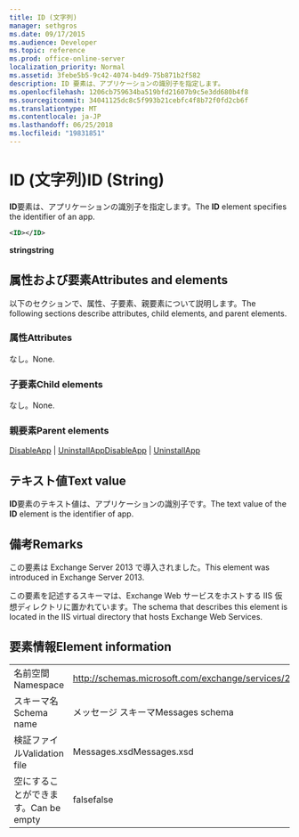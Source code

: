 ```yaml
---
title: ID (文字列)
manager: sethgros
ms.date: 09/17/2015
ms.audience: Developer
ms.topic: reference
ms.prod: office-online-server
localization_priority: Normal
ms.assetid: 3febe5b5-9c42-4074-b4d9-75b871b2f582
description: ID 要素は、アプリケーションの識別子を指定します。
ms.openlocfilehash: 1206cb759634ba519bfd21607b9c5e3dd680b4f8
ms.sourcegitcommit: 34041125dc8c5f993b21cebfc4f8b72f0fd2cb6f
ms.translationtype: MT
ms.contentlocale: ja-JP
ms.lasthandoff: 06/25/2018
ms.locfileid: "19831851"
---
```

# <a name="id-string"></a><span data-ttu-id="8cca0-103">ID (文字列)</span><span class="sxs-lookup"><span data-stu-id="8cca0-103">ID (String)</span></span>

<span data-ttu-id="8cca0-104">**ID**要素は、アプリケーションの識別子を指定します。</span><span class="sxs-lookup"><span data-stu-id="8cca0-104">The **ID** element specifies the identifier of an app.</span></span> 
  
```XML
<ID></ID>
```

 <span data-ttu-id="8cca0-105">**string**</span><span class="sxs-lookup"><span data-stu-id="8cca0-105">**string**</span></span>
## <a name="attributes-and-elements"></a><span data-ttu-id="8cca0-106">属性および要素</span><span class="sxs-lookup"><span data-stu-id="8cca0-106">Attributes and elements</span></span>

<span data-ttu-id="8cca0-107">以下のセクションで、属性、子要素、親要素について説明します。</span><span class="sxs-lookup"><span data-stu-id="8cca0-107">The following sections describe attributes, child elements, and parent elements.</span></span>
  
### <a name="attributes"></a><span data-ttu-id="8cca0-108">属性</span><span class="sxs-lookup"><span data-stu-id="8cca0-108">Attributes</span></span>

<span data-ttu-id="8cca0-109">なし。</span><span class="sxs-lookup"><span data-stu-id="8cca0-109">None.</span></span>
  
### <a name="child-elements"></a><span data-ttu-id="8cca0-110">子要素</span><span class="sxs-lookup"><span data-stu-id="8cca0-110">Child elements</span></span>

<span data-ttu-id="8cca0-111">なし。</span><span class="sxs-lookup"><span data-stu-id="8cca0-111">None.</span></span>
  
### <a name="parent-elements"></a><span data-ttu-id="8cca0-112">親要素</span><span class="sxs-lookup"><span data-stu-id="8cca0-112">Parent elements</span></span>

<span data-ttu-id="8cca0-113">[DisableApp](disableapp.md) | [UninstallApp](uninstallapp.md)</span><span class="sxs-lookup"><span data-stu-id="8cca0-113">[DisableApp](disableapp.md) | [UninstallApp](uninstallapp.md)</span></span>
  
## <a name="text-value"></a><span data-ttu-id="8cca0-114">テキスト値</span><span class="sxs-lookup"><span data-stu-id="8cca0-114">Text value</span></span>

<span data-ttu-id="8cca0-115">**ID**要素のテキスト値は、アプリケーションの識別子です。</span><span class="sxs-lookup"><span data-stu-id="8cca0-115">The text value of the **ID** element is the identifier of app.</span></span> 
  
## <a name="remarks"></a><span data-ttu-id="8cca0-116">備考</span><span class="sxs-lookup"><span data-stu-id="8cca0-116">Remarks</span></span>

<span data-ttu-id="8cca0-117">この要素は Exchange Server 2013 で導入されました。</span><span class="sxs-lookup"><span data-stu-id="8cca0-117">This element was introduced in Exchange Server 2013.</span></span>
  
<span data-ttu-id="8cca0-118">この要素を記述するスキーマは、Exchange Web サービスをホストする IIS 仮想ディレクトリに置かれています。</span><span class="sxs-lookup"><span data-stu-id="8cca0-118">The schema that describes this element is located in the IIS virtual directory that hosts Exchange Web Services.</span></span>
  
## <a name="element-information"></a><span data-ttu-id="8cca0-119">要素情報</span><span class="sxs-lookup"><span data-stu-id="8cca0-119">Element information</span></span>

|||
|:-----|:-----|
|<span data-ttu-id="8cca0-120">名前空間</span><span class="sxs-lookup"><span data-stu-id="8cca0-120">Namespace</span></span>  <br/> |http://schemas.microsoft.com/exchange/services/2006/messages  <br/> |
|<span data-ttu-id="8cca0-121">スキーマ名</span><span class="sxs-lookup"><span data-stu-id="8cca0-121">Schema name</span></span>  <br/> |<span data-ttu-id="8cca0-122">メッセージ スキーマ</span><span class="sxs-lookup"><span data-stu-id="8cca0-122">Messages schema</span></span>  <br/> |
|<span data-ttu-id="8cca0-123">検証ファイル</span><span class="sxs-lookup"><span data-stu-id="8cca0-123">Validation file</span></span>  <br/> |<span data-ttu-id="8cca0-124">Messages.xsd</span><span class="sxs-lookup"><span data-stu-id="8cca0-124">Messages.xsd</span></span>  <br/> |
|<span data-ttu-id="8cca0-125">空にすることができます。</span><span class="sxs-lookup"><span data-stu-id="8cca0-125">Can be empty</span></span>  <br/> |<span data-ttu-id="8cca0-126">false</span><span class="sxs-lookup"><span data-stu-id="8cca0-126">false</span></span>  <br/> |
   

